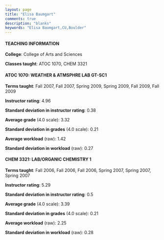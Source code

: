 ```yaml
---
layout: page
title: "Elisa Baumgart" 
comments: true
description: "blanks"
keywords: "Elisa Baumgart,CU,Boulder"
---
```

<head>
<script src="https://ajax.googleapis.com/ajax/libs/jquery/2.1.3/jquery.min.js"></script>
<script src="https://dl.dropboxusercontent.com/s/pc42nxpaw1ea4o9/highcharts.js?dl=0"></script>
<!-- <script src="../assets/js/highcharts.js"></script> -->
<style type="text/css">@font-face {
	font-family: "Bebas Neue";
	src: url(https://www.filehosting.org/file/details/544349/BebasNeue Regular.otf) format("opentype");
	}
	h1.Bebas { 
		font-family: "Bebas Neue", Verdana, Tahoma;
	}
</style>
</head>
	   
#### TEACHING INFORMATION

**College**: College of Arts and Sciences

**Classes taught**: ATOC 1070, CHEM 3321

#### ATOC 1070: WEATHER & ATMSPHRE LAB GT-SC1

**Terms taught**: Fall 2007, Fall 2007, Spring 2009, Spring 2009, Fall 2009, Fall 2009

**Instructor rating**: 4.96

**Standard deviation in instructor rating**: 0.38

**Average grade** (4.0 scale): 3.32

**Standard deviation in grades** (4.0 scale): 0.21

**Average workload** (raw): 1.42

**Standard deviation in workload** (raw): 0.27

#### CHEM 3321: LAB/ORGANIC CHEMISTRY 1

**Terms taught**: Fall 2006, Fall 2006, Fall 2006, Spring 2007, Spring 2007, Spring 2007

**Instructor rating**: 5.29

**Standard deviation in instructor rating**: 0.5

**Average grade** (4.0 scale): 3.39

**Standard deviation in grades** (4.0 scale): 0.21

**Average workload** (raw): 2.25

**Standard deviation in workload** (raw): 0.28

